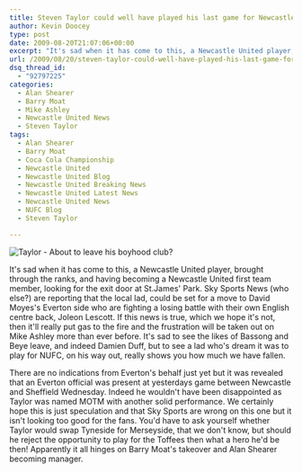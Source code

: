 ```yaml
---
title: Steven Taylor could well have played his last game for Newcastle United
author: Kevin Doocey
type: post
date: 2009-08-20T21:07:06+00:00
excerpt: "It's sad when it has come to this, a Newcastle United player, brought through the ranks, and having becoming a.."
url: /2009/08/20/steven-taylor-could-well-have-played-his-last-game-for-newcastle-united/
dsq_thread_id:
  - "92797225"
categories:
  - Alan Shearer
  - Barry Moat
  - Mike Ashley
  - Newcastle United News
  - Steven Taylor
tags:
  - Alan Shearer
  - Barry Moat
  - Coca Cola Championship
  - Newcastle United
  - Newcastle United Blog
  - Newcastle United Breaking News
  - Newcastle United Latest News
  - Newcastle United News
  - NUFC Blog
  - Steven Taylor

---
```

![Taylor - About to leave his boyhood club?](https://www1.pictures.gi.zimbio.com/Newcastle+United+v+Fulham+Premier+League+j5YMyy_9LlBl.jpg)

It's sad when it has come to this, a Newcastle United player, brought through the ranks, and having becoming a Newcastle United first team member, looking for the exit door at St.James' Park. Sky Sports News  (who else?) are reporting that the local lad, could be set for a move to David Moyes's Everton side who are fighting a losing battle with their own English centre back, Joleon Lescott. If this news is true, which we hope it's not, then it'll really put gas to the fire and the frustration will be taken out on Mike Ashley more than ever before. It's sad to see the likes of Bassong and Beye leave, and indeed Damien Duff, but to see a lad who's dream it was to play for NUFC, on his way out, really shows you how much we have fallen.

There are no indications from Everton's behalf just yet but it was revealed that an Everton official was present at yesterdays game between Newcastle and Sheffield Wednesday. Indeed he wouldn't have been disappointed as Taylor was named MOTM with another solid performance. We certainly hope this is just speculation and that Sky Sports are wrong on this one but it isn't looking too good for the fans. You'd have to ask yourself whether Taylor would swap Tyneside for Merseyside, that we don't know, but should he reject the opportunity to play for the Toffees then what a hero he'd be then! Apparently it all hinges on Barry Moat's takeover and Alan Shearer becoming manager.
